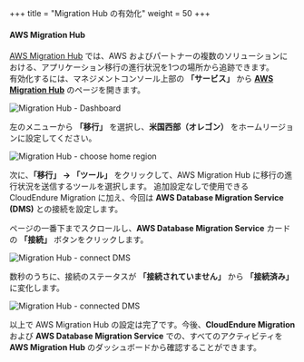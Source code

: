 +++
title = "Migration Hub の有効化"
weight = 50
+++

#### AWS Migration Hub

<a href="https://aws.amazon.com/migration-hub/" target="_blank" rel="noopener noreferrer">AWS Migration Hub</a> では、AWS およびパートナーの複数のソリューションにおける、アプリケーション移行の進行状況を1つの場所から追跡できます。  
有効化するには、マネジメントコンソール上部の **「サービス」** から **<a href="https://console.aws.amazon.com/migrationhub/home?region=us-west-2" target="_blank" rel="noopener noreferrer">AWS Migration Hub</a>** のページを開きます。

![Migration Hub - Dashboard](/intro/migration-hub-dashboard.ja.png)

左のメニューから **「移行」** を選択し、**米国西部（オレゴン）** をホームリージョンに設定してください。

![Migration Hub - choose home region](/intro/migration-hub-choose-home-region.ja.png)

次に、**「移行」 → 「ツール」** をクリックして、AWS Migration Hub に移行の進行状況を送信するツールを選択します。
追加設定なしで使用できる CloudEndure Migration に加え、今回は **AWS Database Migration Service (DMS)** との接続を設定します。

ページの一番下までスクロールし、**AWS Database Migration Service** カードの **「接続」** ボタンをクリックします。

![Migration Hub - connect DMS](/intro/migration-hub-connect-dms.ja.png)

数秒のうちに、接続のステータスが **「接続されていません」** から **「接続済み」** に変化します。

![Migration Hub - connected DMS](/intro/migration-hub-connect-dms-connected.ja.png)

以上で AWS Migration Hub の設定は完了です。今後、**CloudEndure Migration** および **AWS Database Migration Service** での、すべてのアクティビティを **AWS Migration Hub** のダッシュボードから確認することができます。